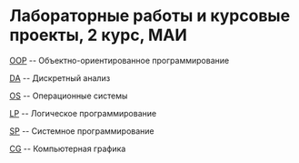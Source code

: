 # Лабораторные работы и курсовые проекты, 2 курс, МАИ #

[OOP](OOP) -- Объектно-ориентированное программирование

[DA](DA) -- Дискретный анализ

[OS](OS) -- Операционные системы

[LP](LP) -- Логическое программирование

[SP](SP) -- Системное программирование

[CG](CG) -- Компьютерная графика